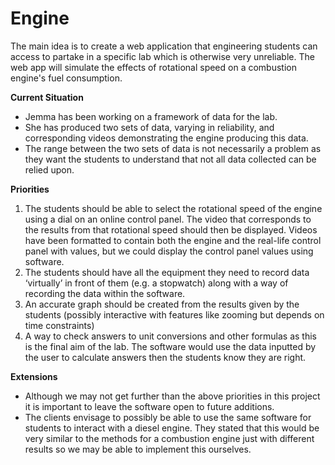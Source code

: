 # Engine
The main idea is to create a web application that engineering students can access to partake in a specific lab which is otherwise very unreliable. The web app will simulate the effects of rotational speed on a combustion engine's fuel consumption.

**Current Situation** 
* Jemma has been working on a framework of data for the lab. 
* She has produced two sets of data, varying in reliability, and corresponding videos demonstrating the engine producing this data. 
* The range between the two sets of data is not necessarily a problem as they want the students to understand that not all data collected can be relied upon. 

**Priorities** 
1. The students should be able to select the rotational speed of the engine using a dial on an online control panel. The video that corresponds to the results from that rotational speed should then be displayed. Videos have been formatted to contain both the engine and the real-life control panel with values, but we could display the control panel values using software. 
2. The students should have all the equipment they need to record data ‘virtually’ in front of them (e.g. a stopwatch) along with a way of recording the data within the software.
3. An accurate graph should be created from the results given by the students (possibly interactive with features like zooming but depends on time constraints) 
4. A way to check answers to unit conversions and other formulas as this is the final aim of the lab. The software would use the data inputted by the user to calculate answers then the students know they are right. 

**Extensions** 
* Although we may not get further than the above priorities in this project it is important to leave the software open to future additions. 
* The clients envisage to possibly be able to use the same software for students to interact with a diesel engine. They stated that this would be very similar to the methods for a combustion engine just with different results so we may be able to implement this ourselves. 
